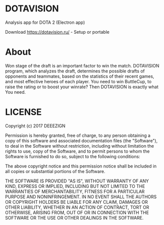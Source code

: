 # DOTAVISION
Analysis app for DOTA 2 (Electron app)

Download https://dotavision.ru/ - Setup or portable

# About
Won stage of the draft is an important factor to win the match. DOTAVISION program, which analyzes the draft, determines the possible drafts of opponents and teammates, based on the statistics of their recent games, and most effective heroes of each player.
You need to win ButtleCup, to raise the rating or to boost your winrate? Then DOTAVISION is exactly what You need.

# LICENSE

Copyright (c) 2017 DEEEZIGN

Permission is hereby granted, free of charge, to any person obtaining a copy
of this software and associated documentation files (the "Software"), to deal
in the Software without restriction, including without limitation the rights
to use, copy of the Software, and to permit persons to whom the Software is
furnished to do so, subject to the following conditions:

The above copyright notice and this permission notice shall be included in all
copies or substantial portions of the Software.

THE SOFTWARE IS PROVIDED "AS IS", WITHOUT WARRANTY OF ANY KIND, EXPRESS OR
IMPLIED, INCLUDING BUT NOT LIMITED TO THE WARRANTIES OF MERCHANTABILITY,
FITNESS FOR A PARTICULAR PURPOSE AND NONINFRINGEMENT. IN NO EVENT SHALL THE
AUTHORS OR COPYRIGHT HOLDERS BE LIABLE FOR ANY CLAIM, DAMAGES OR OTHER
LIABILITY, WHETHER IN AN ACTION OF CONTRACT, TORT OR OTHERWISE, ARISING FROM,
OUT OF OR IN CONNECTION WITH THE SOFTWARE OR THE USE OR OTHER DEALINGS IN THE
SOFTWARE.
